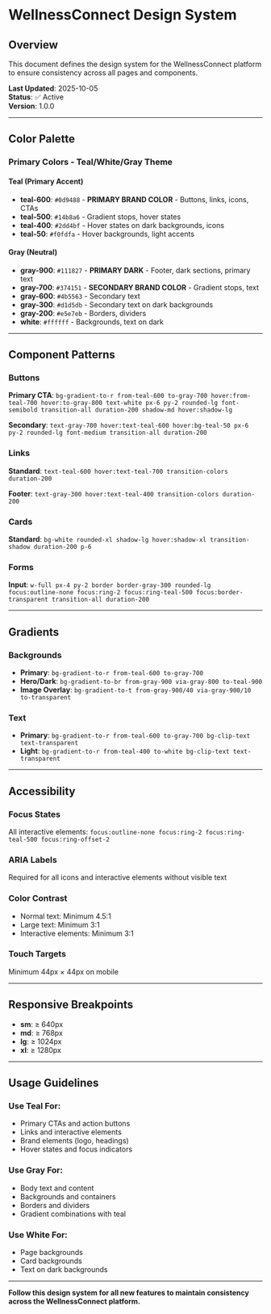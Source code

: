 # WellnessConnect Design System

## Overview
This document defines the design system for the WellnessConnect platform to ensure consistency across all pages and components.

**Last Updated**: 2025-10-05  
**Status**: ✅ Active  
**Version**: 1.0.0

---

## Color Palette

### Primary Colors - Teal/White/Gray Theme

#### Teal (Primary Accent)
- **teal-600**: `#0d9488` - **PRIMARY BRAND COLOR** - Buttons, links, icons, CTAs
- **teal-500**: `#14b8a6` - Gradient stops, hover states
- **teal-400**: `#2dd4bf` - Hover states on dark backgrounds, icons
- **teal-50**: `#f0fdfa` - Hover backgrounds, light accents

#### Gray (Neutral)
- **gray-900**: `#111827` - **PRIMARY DARK** - Footer, dark sections, primary text
- **gray-700**: `#374151` - **SECONDARY BRAND COLOR** - Gradient stops, text
- **gray-600**: `#4b5563` - Secondary text
- **gray-300**: `#d1d5db` - Secondary text on dark backgrounds
- **gray-200**: `#e5e7eb` - Borders, dividers
- **white**: `#ffffff` - Backgrounds, text on dark

---

## Component Patterns

### Buttons
**Primary CTA**: `bg-gradient-to-r from-teal-600 to-gray-700 hover:from-teal-700 hover:to-gray-800 text-white px-6 py-2 rounded-lg font-semibold transition-all duration-200 shadow-md hover:shadow-lg`

**Secondary**: `text-gray-700 hover:text-teal-600 hover:bg-teal-50 px-6 py-2 rounded-lg font-medium transition-all duration-200`

### Links
**Standard**: `text-teal-600 hover:text-teal-700 transition-colors duration-200`

**Footer**: `text-gray-300 hover:text-teal-400 transition-colors duration-200`

### Cards
**Standard**: `bg-white rounded-xl shadow-lg hover:shadow-xl transition-shadow duration-200 p-6`

### Forms
**Input**: `w-full px-4 py-2 border border-gray-300 rounded-lg focus:outline-none focus:ring-2 focus:ring-teal-500 focus:border-transparent transition-all duration-200`

---

## Gradients

### Backgrounds
- **Primary**: `bg-gradient-to-r from-teal-600 to-gray-700`
- **Hero/Dark**: `bg-gradient-to-br from-gray-900 via-gray-800 to-teal-900`
- **Image Overlay**: `bg-gradient-to-t from-gray-900/40 via-gray-900/10 to-transparent`

### Text
- **Primary**: `bg-gradient-to-r from-teal-600 to-gray-700 bg-clip-text text-transparent`
- **Light**: `bg-gradient-to-r from-teal-400 to-white bg-clip-text text-transparent`

---

## Accessibility

### Focus States
All interactive elements: `focus:outline-none focus:ring-2 focus:ring-teal-500 focus:ring-offset-2`

### ARIA Labels
Required for all icons and interactive elements without visible text

### Color Contrast
- Normal text: Minimum 4.5:1
- Large text: Minimum 3:1
- Interactive elements: Minimum 3:1

### Touch Targets
Minimum 44px × 44px on mobile

---

## Responsive Breakpoints
- **sm**: ≥ 640px
- **md**: ≥ 768px
- **lg**: ≥ 1024px
- **xl**: ≥ 1280px

---

## Usage Guidelines

### Use Teal For:
- Primary CTAs and action buttons
- Links and interactive elements
- Brand elements (logo, headings)
- Hover states and focus indicators

### Use Gray For:
- Body text and content
- Backgrounds and containers
- Borders and dividers
- Gradient combinations with teal

### Use White For:
- Page backgrounds
- Card backgrounds
- Text on dark backgrounds

---

**Follow this design system for all new features to maintain consistency across the WellnessConnect platform.**
